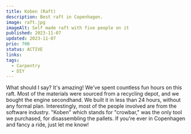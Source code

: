 ```yaml
---
title: Koben (Raft)
description: Best raft in Copenhagen.
image: raft.jpg
imageAlt: Self made raft with five people on it
published: 2023-11-07
updated: 2023-11-07
prio: 700
status: ACTIVE
links:
tags:
  - Carpentry
  - DIY
---
```


What should I say? It's amazing! We've spent countless fun hours on this raft. Most of the materials were sourced from a recycling depot, and we bought the engine secondhand. We built it in less than 24 hours, without any formal plan. Interestingly, most of the people involved are from the software industry. "Koben" which stands for "crowbar," was the only tool we purchased, for disassembling the pallets. If you're ever in Copenhagen and fancy a ride, just let me know!
